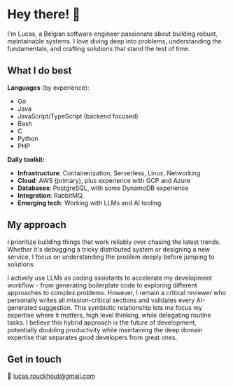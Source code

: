 # Hey there! 👋

I'm Lucas, a Belgian software engineer passionate about building robust, maintainable systems. I love diving deep into problems, understanding the fundamentals, and crafting solutions that stand the test of time.

## What I do best

**Languages** (by experience):
- Go
- Java  
- JavaScript/TypeScript (backend focused)
- Bash
- C
- Python
- PHP

**Daily toolkit:**
- **Infrastructure**: Containerization, Serverless, Linux, Networking
- **Cloud**: AWS (primary), plus experience with GCP and Azure
- **Databases**: PostgreSQL, with some DynamoDB experience
- **Integration**: RabbitMQ, 
- **Emerging tech**: Working with LLMs and AI tooling

## My approach

I prioritize building things that work reliably over chasing the latest trends. Whether it's debugging a tricky distributed system or designing a new service, I focus on understanding the problem deeply before jumping to solutions.

I actively use LLMs as coding assistants to accelerate my development workflow - from generating boilerplate code to exploring different approaches to complex problems. However, I remain a critical reviewer who personally writes all mission-critical sections and validates every AI-generated suggestion. This symbiotic relationship lets me focus my expertise where it matters, high level thinking, while delegating routine tasks. I believe this hybrid approach is the future of development, potentially doubling productivity while maintaining the deep domain expertise that separates good developers from great ones.

## Get in touch

📧 lucas.rouckhout@gmail.com
